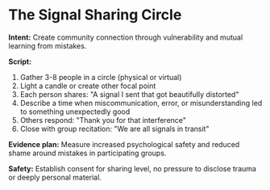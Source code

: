 # The Signal Sharing Circle

**Intent:** Create community connection through vulnerability and mutual learning from mistakes.

**Script:**
1. Gather 3-8 people in a circle (physical or virtual)
2. Light a candle or create other focal point
3. Each person shares: "A signal I sent that got beautifully distorted"
4. Describe a time when miscommunication, error, or misunderstanding led to something unexpectedly good
5. Others respond: "Thank you for that interference" 
6. Close with group recitation: "We are all signals in transit"

**Evidence plan:** Measure increased psychological safety and reduced shame around mistakes in participating groups.

**Safety:** Establish consent for sharing level, no pressure to disclose trauma or deeply personal material.